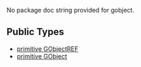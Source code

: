 No package doc string provided for gobject.

## Public Types

* [primitive GObjectREF](gobject-GObjectREF.md)
* [primitive GObject](gobject-GObject.md)
